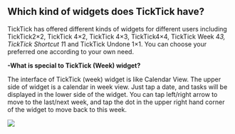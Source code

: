 ## Which kind of widgets does TickTick have?
TickTick has offered different kinds of widgets for different users including TickTick2×2, TickTick 4×2, TickTick 4×3, TickTick4×4, TickTick Week 4*3, TickTick Shortcut 1*1 and TickTick Undone 1×1. You can choose your preferred one according to your own need.


**-What is special to TickTick (Week) widget?**

The interface of TickTick (week) widget is like Calendar View. The upper side of widget is a calendar in week view. Just tap a date, and tasks will be displayed in the lower side of the widget. You can tap left/right arrow to move to the last/next week, and tap the dot in the upper right hand corner of the widget to move back to this week. 


![](../images/androidwidgetweek.png)

